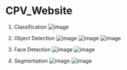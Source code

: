 # CPV_Website

1. Classification
   ![image](https://github.com/ndkhai02012002/CPV_Website/assets/90544906/148bb848-0471-4a92-bd8c-f7922a7440bf)

2. Object Detection
  ![image](https://github.com/ndkhai02012002/CPV_Website/assets/90544906/908b0c8b-3b28-44a5-9fec-31df2c877a96)
  ![image](https://github.com/ndkhai02012002/CPV_Website/assets/90544906/6c693125-1b24-4052-aca2-15c290868039)
  ![image](https://github.com/ndkhai02012002/CPV_Website/assets/90544906/111e277e-6e8c-4409-86b4-6edd73f803bc)

3. Face Detection
   ![image](https://github.com/ndkhai02012002/CPV_Website/assets/90544906/cce877c3-c7ed-4ada-b85f-2ee0e4fc1716)
   ![image](https://github.com/ndkhai02012002/CPV_Website/assets/90544906/8bee9da3-9085-4c0f-861a-0e1de3ee3c41)

4. Segmentation
   ![image](https://github.com/ndkhai02012002/CPV_Website/assets/90544906/4391322a-8353-44fd-850b-a039684764b8)
   ![image](https://github.com/ndkhai02012002/CPV_Website/assets/90544906/fd070ac2-d02a-4f0f-bbef-389fa31ec440)





